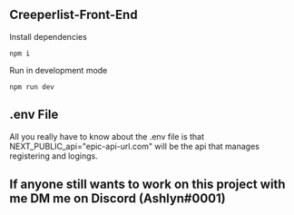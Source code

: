 ## Creeperlist-Front-End


Install dependencies

```
npm i
```

Run in development mode

```
npm run dev
```

## .env File

All you really have to know about the .env file is that NEXT_PUBLIC_api="epic-api-url.com" will be the api that manages registering and logings.

## If anyone still wants to work on this project with me DM me on Discord (Ashlyn#0001)